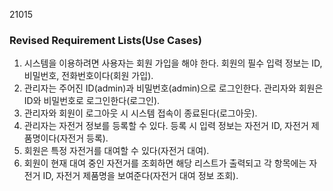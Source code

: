 21015

### Revised Requirement Lists(Use Cases)

1. 시스템을 이용하려면 사용자는 회원 가입을 해야 한다. 회원의 필수 입력 정보는 ID, 비밀번호, 전화번호이다(회원 가입).
2. 관리자는 주어진 ID(admin)과 비밀번호(admin)으로 로그인한다. 관리자와 회원은 ID와 비밀번호로 로그인한다(로그인).
3. 관리자와 회원이 로그아웃 시 시스템 접속이 종료된다(로그아웃).
4. 관리자는 자전거 정보를 등록할 수 있다. 등록 시 입력 정보는 자전거 ID, 자전거 제품명이다(자전거 등록).
5. 회원은 특정 자전거를 대여할 수 있다(자전거 대여).
6. 회원이 현재 대여 중인 자전거를 조회하면 해당 리스트가 출력되고 각 항목에는 자전거 ID, 자전거 제품명을 보여준다(자전거 대여 정보 조회).
